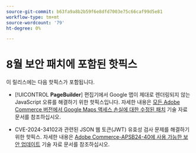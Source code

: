 ```yaml
---
source-git-commit: b63fa9a8b2b59f6e8dfd7003e75c66caf99d5e81
workflow-type: tm+mt
source-wordcount: '79'
ht-degree: 0%

---
```

# 8월 보안 패치에 포함된 핫픽스

이 릴리스에는 다음 핫픽스가 포함됩니다.

* [!UICONTROL **PageBuilder**] 편집기에서 Google 맵이 제대로 렌더링되지 않는 JavaScript 오류를 해결하기 위한 핫픽스입니다. 자세한 내용은 [모든 Adobe Commerce 버전에서 Google Maps 액세스 손실에 대한 수정된 패치](https://experienceleague.adobe.com/en/docs/commerce-knowledge-base/kb/troubleshooting/site-down-or-unresponsive/revised-patches-for-google-maps-access-loss-on-all-adobe-commerce-versions) 기술 자료 문서를 참조하십시오.

<!--
ACP2E-3156
ACP2E-3157
ACP2E-3158
ACP2E-3159
-->

* CVE-2024-34102과 관련된 JSON 웹 토큰(JWT) 유효성 검사 문제를 해결하기 위한 핫픽스. 자세한 내용은 [Adobe Commerce-APSB24-40에 사용 가능한 보안 업데이트](https://experienceleague.adobe.com/en/docs/commerce-knowledge-base/kb/troubleshooting/known-issues-patches-attached/security-update-available-for-adobe-commerce-apsb24-40-revised-to-include-isolated-patch-for-cve-2024-34102) 기술 자료 문서를 참조하십시오.

<!--
AC-12486
AC-12487
AC-12488
AC-12489
--->